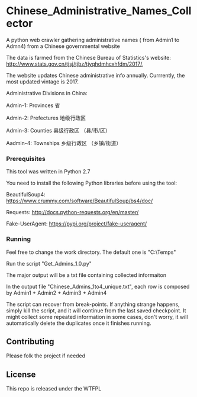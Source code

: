 # Chinese_Administrative_Names_Collector
A python web crawler gathering administrative names ( from Admin1  to Admn4) from a Chinese governmental website

The data is farmed from the Chinese Bureau of Statistics's website: http://www.stats.gov.cn/tjsj/tjbz/tjyqhdmhcxhfdm/2017/, 

The website updates Chinese administrative info annually. Currrently, the most updated vintage is 2017.

Administrative Divisions in China:

Admin-1:  Provinces  省

Admin-2:  Prefectures 地级行政区

Admin-3:  Counties 县级行政区 （县/市/区）

Aadmin-4: Townships 乡级行政区 （乡镇/街道）

### Prerequisites

This tool was written in Python 2.7 

You need to install the following Python libraries before using the tool:

BeautifulSoup4: https://www.crummy.com/software/BeautifulSoup/bs4/doc/

Requests: http://docs.python-requests.org/en/master/

Fake-UserAgent: https://pypi.org/project/fake-useragent/

### Running

Feel free to change the work directory. The default one is "C:\Temps"

Run the script "Get_Admins_1.0.py"

The major output will be a txt file containing collected informaiton

In the output file "Chinese_Admins_1to4_unique.txt", each row is composed by Admin1 + Admin2 + Admin3 + Admin4

The script can recover from break-points. If anything strange happens, simply kill the script, and it will continue from the last saved checkpoint. It might collect some repeated information in some cases, don't worry, it will automatically delete the duplicates once it finishes running.

## Contributing

Please folk the project if needed

## License

This repo is released under the WTFPL 
